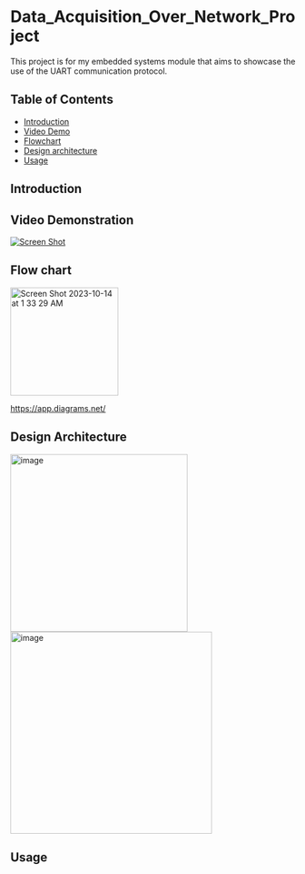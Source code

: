 # Data_Acquisition_Over_Network_Project
This project is for my embedded systems module that aims to showcase the use of the UART communication protocol. 

## Table of Contents

- [Introduction](#introduction)
- [Video Demo](#video-demonstration)
- [Flowchart](#flow-chart)
- [Design architecture](#design-architecture )
- [Usage](#usage)


## Introduction

## Video Demonstration
[![Screen Shot](https://github.com/Fatimaaax/Data_Acquisition_Over_Network_Project/assets/80466055/c5e383c6-3587-49fb-b04b-faff813d556f)](https://youtu.be/qJUfzDOGKXY?si=1YWEO2XitU98Yn8Z) 
 

## Flow chart


<img width="190" alt="Screen Shot 2023-10-14 at 1 33 29 AM" src="https://github.com/Fatimaaax/Data_Acquisition_Over_Network_Project/assets/80466055/ad866b8a-6b13-4971-a8f4-5b29e88eb9c5">

https://app.diagrams.net/ 



## Design Architecture 


<img width="312" alt="image" src="https://github.com/Fatimaaax/Embedded_systems_Serial_Communication_project_1/assets/80466055/f04b5720-04f8-4337-9261-5e7917dfbe8b">

<img width="355" alt="image" src="https://github.com/Fatimaaax/Embedded_systems_Serial_Communication_project_1/assets/80466055/233c43ec-13ca-4a8f-be44-4d33e71edb13">

## Usage


